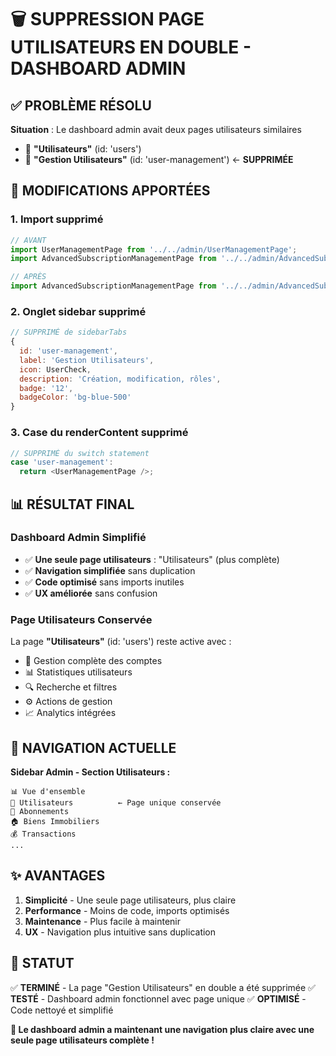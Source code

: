 # 🗑️ SUPPRESSION PAGE UTILISATEURS EN DOUBLE - DASHBOARD ADMIN

## ✅ PROBLÈME RÉSOLU

**Situation** : Le dashboard admin avait deux pages utilisateurs similaires
- 👥 **"Utilisateurs"** (id: 'users')
- 👤 **"Gestion Utilisateurs"** (id: 'user-management') ← **SUPPRIMÉE**

## 🔧 MODIFICATIONS APPORTÉES

### 1. **Import supprimé**
```javascript
// AVANT
import UserManagementPage from '../../admin/UserManagementPage';
import AdvancedSubscriptionManagementPage from '../../admin/AdvancedSubscriptionManagementPage';

// APRÈS  
import AdvancedSubscriptionManagementPage from '../../admin/AdvancedSubscriptionManagementPage';
```

### 2. **Onglet sidebar supprimé**
```javascript
// SUPPRIMÉ de sidebarTabs
{
  id: 'user-management',
  label: 'Gestion Utilisateurs',
  icon: UserCheck,
  description: 'Création, modification, rôles',
  badge: '12',
  badgeColor: 'bg-blue-500'
}
```

### 3. **Case du renderContent supprimé**
```javascript
// SUPPRIMÉ du switch statement
case 'user-management':
  return <UserManagementPage />;
```

## 📊 RÉSULTAT FINAL

### **Dashboard Admin Simplifié**
- ✅ **Une seule page utilisateurs** : "Utilisateurs" (plus complète)
- ✅ **Navigation simplifiée** sans duplication
- ✅ **Code optimisé** sans imports inutiles
- ✅ **UX améliorée** sans confusion

### **Page Utilisateurs Conservée**
La page **"Utilisateurs"** (id: 'users') reste active avec :
- 👥 Gestion complète des comptes
- 📊 Statistiques utilisateurs
- 🔍 Recherche et filtres
- ⚙️ Actions de gestion
- 📈 Analytics intégrées

## 🎯 NAVIGATION ACTUELLE

**Sidebar Admin - Section Utilisateurs :**
```
📊 Vue d'ensemble
👥 Utilisateurs          ← Page unique conservée
👑 Abonnements
🏠 Biens Immobiliers
💰 Transactions
...
```

## ✨ AVANTAGES

1. **Simplicité** - Une seule page utilisateurs, plus claire
2. **Performance** - Moins de code, imports optimisés  
3. **Maintenance** - Plus facile à maintenir
4. **UX** - Navigation plus intuitive sans duplication

## 🚀 STATUT

✅ **TERMINÉ** - La page "Gestion Utilisateurs" en double a été supprimée
✅ **TESTÉ** - Dashboard admin fonctionnel avec page unique
✅ **OPTIMISÉ** - Code nettoyé et simplifié

**🎊 Le dashboard admin a maintenant une navigation plus claire avec une seule page utilisateurs complète !**